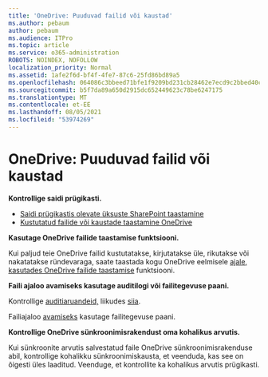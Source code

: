 ```yaml
---
title: 'OneDrive: Puuduvad failid või kaustad'
ms.author: pebaum
author: pebaum
ms.audience: ITPro
ms.topic: article
ms.service: o365-administration
ROBOTS: NOINDEX, NOFOLLOW
localization_priority: Normal
ms.assetid: 1afe2f6d-bf4f-4fe7-87c6-25fd86bd89a5
ms.openlocfilehash: 064086c3bbeed71bfe1f9209bd231cb28462e7ecd9c2bbed40c4716392eabe72
ms.sourcegitcommit: b5f7da89a650d2915dc652449623c78be6247175
ms.translationtype: MT
ms.contentlocale: et-EE
ms.lasthandoff: 08/05/2021
ms.locfileid: "53974269"
---
```

# <a name="onedrive-missing-files-or-folders"></a>OneDrive: Puuduvad failid või kaustad

**Kontrollige saidi prügikasti.**

- [Saidi prügikastis olevate üksuste SharePoint taastamine](https://support.microsoft.com/office/restore-items-in-the-recycle-bin-that-were-deleted-from-sharepoint-or-teams-6df466b6-55f2-4898-8d6e-c0dff851a0be)
- [Kustutatud failide või kaustade taastamine OneDrive](https://support.office.com/article/Restore-deleted-files-or-folders-in-OneDrive-949ada80-0026-4db3-a953-c99083e6a84f)


**Kasutage OneDrive failide taastamise funktsiooni.** 

Kui paljud teie OneDrive failid kustutatakse, kirjutatakse üle, rikutakse või nakatatakse ründevaraga, saate taastada kogu OneDrive eelmisele [ajale, kasutades OneDrive failide taastamise](https://support.office.com/article/Restore-your-OneDrive-fa231298-759d-41cf-bcd0-25ac53eb8a15) funktsiooni.


**Faili ajaloo avamiseks kasutage auditilogi või failitegevuse paani.**

Kontrollige [auditiaruandeid,](https://docs.microsoft.com/microsoft-365/compliance/search-the-audit-log-in-security-and-compliance) liikudes [siia](https://sip.protection.office.com/).


Failiajaloo [avamiseks](https://support.office.com/article/File-activity-in-a-document-library-6105ecda-1dd0-4f6f-9542-102bf5c0ffe0) kasutage failitegevuse paani.


**Kontrollige OneDrive sünkroonimisrakendust oma kohalikus arvutis.**

Kui sünkroonite arvutis salvestatud faile OneDrive sünkroonimisrakenduse abil, kontrollige kohalikku sünkroonimiskausta, et veenduda, kas see on õigesti üles laaditud. Veenduge, et kontrollite ka kohalikus arvutis prügikasti.

